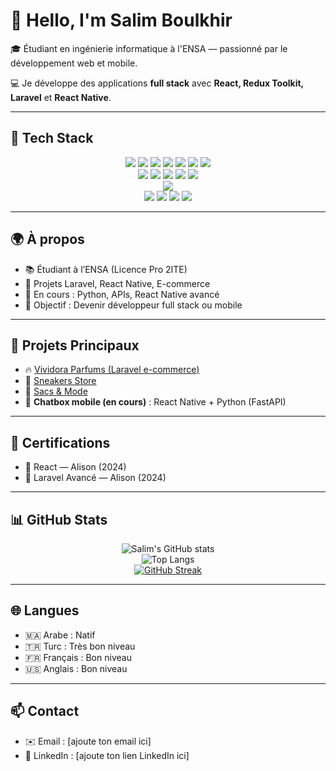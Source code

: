 # 👋 Hello, I'm Salim Boulkhir

🎓 Étudiant en ingénierie informatique à l'ENSA — passionné par le développement web et mobile.

💻 Je développe des applications **full stack** avec **React, Redux Toolkit, Laravel** et **React Native**.

---

## 🚀 Tech Stack

<div align="center">

<!-- Frontend -->
<img src="https://img.shields.io/badge/HTML5-E34F26?style=for-the-badge&logo=html5&logoColor=white" />
<img src="https://img.shields.io/badge/CSS3-1572B6?style=for-the-badge&logo=css3&logoColor=white" />
<img src="https://img.shields.io/badge/JavaScript-F7DF1E?style=for-the-badge&logo=javascript&logoColor=black" />
<img src="https://img.shields.io/badge/React-20232A?style=for-the-badge&logo=react&logoColor=61DAFB" />
<img src="https://img.shields.io/badge/Redux-593D88?style=for-the-badge&logo=redux&logoColor=white" />
<img src="https://img.shields.io/badge/TailwindCSS-06B6D4?style=for-the-badge&logo=tailwindcss&logoColor=white" />
<img src="https://img.shields.io/badge/Bootstrap-563D7C?style=for-the-badge&logo=bootstrap&logoColor=white" />

<br />

<!-- Backend -->
<img src="https://img.shields.io/badge/PHP-777BB4?style=for-the-badge&logo=php&logoColor=white" />
<img src="https://img.shields.io/badge/Laravel-FF2D20?style=for-the-badge&logo=laravel&logoColor=white" />
<img src="https://img.shields.io/badge/MySQL-00758F?style=for-the-badge&logo=mysql&logoColor=white" />
<img src="https://img.shields.io/badge/MongoDB-47A248?style=for-the-badge&logo=mongodb&logoColor=white" />
<img src="https://img.shields.io/badge/FastAPI-009688?style=for-the-badge&logo=fastapi&logoColor=white" />

<br />

<!-- Mobile -->
<img src="https://img.shields.io/badge/React_Native-20232A?style=for-the-badge&logo=react&logoColor=61DAFB" />

<br />

<!-- Tools -->
<img src="https://img.shields.io/badge/Git-F05032?style=for-the-badge&logo=git&logoColor=white" />
<img src="https://img.shields.io/badge/GitHub-181717?style=for-the-badge&logo=github&logoColor=white" />
<img src="https://img.shields.io/badge/VS_Code-007ACC?style=for-the-badge&logo=visual-studio-code&logoColor=white" />
<img src="https://img.shields.io/badge/Postman-FF6C37?style=for-the-badge&logo=postman&logoColor=white" />

</div>

---

## 🌍 À propos

- 📚 Étudiant à l’ENSA (Licence Pro 2ITE)
- 💼 Projets Laravel, React Native, E-commerce
- 🌱 En cours : Python, APIs, React Native avancé
- 🎯 Objectif : Devenir développeur full stack ou mobile

---

## 💼 Projets Principaux

- 🔥 [Vividora Parfums (Laravel e-commerce)](https://vividoraperfumes.com/)
- 👟 [Sneakers Store](https://bisque-termite-498936.hostingersite.com/)
- 🎒 [Sacs & Mode](https://powderblue-emu-313528.hostingersite.com/)
- 💬 **Chatbox mobile (en cours)** : React Native + Python (FastAPI)

---

## 🏅 Certifications

- 🧠 React — Alison (2024)
- 🧠 Laravel Avancé — Alison (2024)

---

## 📊 GitHub Stats

<div align="center">

![Salim's GitHub stats](https://github-readme-stats.vercel.app/api?username=devloperSalim&show_icons=true&theme=tokyonight&hide_border=true)
<br/>
![Top Langs](https://github-readme-stats.vercel.app/api/top-langs/?username=devloperSalim&layout=compact&theme=tokyonight&hide_border=true)
<br/>
[![GitHub Streak](https://streak-stats.demolab.com?user=devloperSalim&theme=tokyonight&hide_border=true)](https://git.io/streak-stats)

</div>

---

## 🌐 Langues

- 🇲🇦 Arabe : Natif  
- 🇹🇷 Turc : Très bon niveau  
- 🇫🇷 Français : Bon niveau  
- 🇺🇸 Anglais : Bon niveau

---

## 📫 Contact

- ✉️ Email : [ajoute ton email ici]
- 🔗 LinkedIn : [ajoute ton lien LinkedIn ici]
